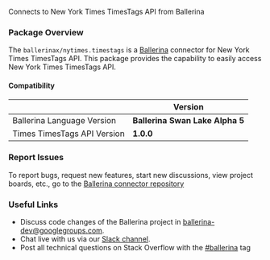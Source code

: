 Connects to New York Times TimesTags API from Ballerina

### Package Overview
The `ballerinax/nytimes.timestags` is a [Ballerina](https://ballerina.io/) connector for New York Times TimesTags API.
This package provides the capability to easily access New York Times TimesTags API.

#### Compatibility
|                               | Version                         |
|-------------------------------|---------------------------------|
| Ballerina Language Version    | **Ballerina Swan Lake Alpha 5** | 
| Times TimesTags API Version   | **1.0.0**                       |

### Report Issues
To report bugs, request new features, start new discussions, view project boards, etc., go to the [Ballerina connector repository](https://github.com/ballerina-platform/ballerinax-openapi-connectors)

### Useful Links
- Discuss code changes of the Ballerina project in [ballerina-dev@googlegroups.com](mailto:ballerina-dev@googlegroups.com).
- Chat live with us via our [Slack channel](https://ballerina.io/community/slack/).
- Post all technical questions on Stack Overflow with the [#ballerina](https://stackoverflow.com/questions/tagged/ballerina) tag
